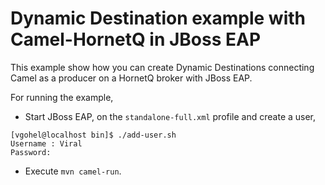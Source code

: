 # Dynamic Destination example with Camel-HornetQ in JBoss EAP



This example show how you can create Dynamic Destinations connecting Camel as a producer on a HornetQ broker with JBoss EAP.
 

For running the example, 

- Start JBoss EAP, on the `standalone-full.xml` profile and create a user,

~~~
[vgohel@localhost bin]$ ./add-user.sh
Username : Viral
Password:
~~~

- Execute `mvn camel-run`.
